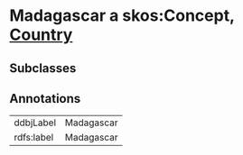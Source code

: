 # Madagascar a skos:Concept, [Country](/0.1/Country)

## Subclasses

## Annotations

|||
|-----|-----|
|ddbjLabel|Madagascar|
|rdfs:label|Madagascar|

